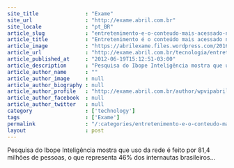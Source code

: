 ```yaml
---
site_title               : "Exame"
site_url                 : "http://exame.abril.com.br"
site_locale              : "pt_BR"
article_slug             : "entretenimento-e-o-conteudo-mais-acessado-na-internet"
article_title            : "Entretenimento é o conteúdo mais acessado na internet"
article_image            : "https://abrilexame.files.wordpress.com/2016/09/size_960_16_9_jovem-lan-house2.jpg?quality=70&strip=all&w=960"
article_url              : "http://exame.abril.com.br/tecnologia/entretenimento-e-o-conteudo-mais-acessado-na-internet/"
article_published_at     : "2012-06-19T15:12:51-03:00"
article_description      : "Pesquisa do Ibope Inteligência mostra que uso da rede é feito por 81,4 milhões de pessoas, o que representa 46% dos internautas brasileiros..."
article_author_name      : ""
article_author_image     : null
article_author_biography : null
article_author_profile   : "http://exame.abril.com.br/author/wpvipabril/"
article_author_facebook  : null
article_author_twitter   : null
category                 : ['technology']
tags                     : ['Exame']
permalink                : "/:categories/entretenimento-e-o-conteudo-mais-acessado-na-internet/"
layout                   : post
---
```


Pesquisa do Ibope Inteligência mostra que uso da rede é feito por 81,4 milhões de pessoas, o que representa 46% dos internautas brasileiros...
